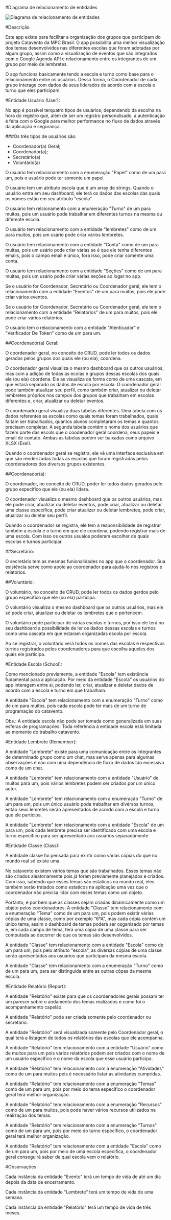 #Diagrama de relacionamento de entidades

![Diagrama de relacionamento de entidades](./public/images/diagram.png)

#Descrição

Este app existe para facilitar a organização dos grupos que participam do projeto Catavento da MPC Brasil. O app possibilita uma melhor visualização dos temas desenvolvidos nas diferentes escolas que foram adotadas por algum grupo, assim como a visualização de eventos que são integrados com o Google Agenda API e relacionamento entre os integrantes de um grupo por meio de lembretes.

O app funciona basicamente tendo a escola e turno como base para o relacionamento entre os usuários. Dessa forma, o Coordenador de cada grupo interage com dados de seus liderados de acordo com a escola e turno que eles participam.



#Entidade Usuário (User):

No app é possível terquatro tipos de usuários, dependendo da escolha na hora do registro que, além de ser um registro personalisado, a autenticação é feita com o Google para melhor performance no fluxo de dados através da aplicação e segurança. 

###Os três tipos de usuários são:

- Coordenador(a) Geral;
- Coordenador(a);
- Secretário(a)
- Voluntário(a)


O usuário tem relacionamento com a enumeração "Papel" como de um para um, pois o usuário pode ter somente um papel.

O usuário tem um atributo escola que é um array de strings. Quando o usuário entra em seu dashboard, ele terá os dados das escolas das quais os nomes estão em seu atributo "escola".

O usuário tem relcionamento com a enumeração "Turno" de um para muitos, pois um usuário pode trabalhar em diferentes turnos na mesma ou diferente escola.

O usuário tem relacionamento com a entidade "lembretes" como de um para muitos, pois um usário pode criar vários lembretes.

O usuário tem relacionamento com a entidade "Conta" como de um para muitas, pois um usário pode criar várias se é que ele tenha diferentes emails, pois o campo email é único, fora isso, pode criar somente uma conta.

O usuário tem relacionamento com a entidade "Seções" como de um para muitas, pois um usário pode criar várias seções ao logar no app.

Se o usuário for Coordenador, Secretário ou Coordenador geral, ele tem o relacionamento com a entidade "Eventos" de um para muitos, pois ele pode criar vários eventos.

Se o usuário for Coordenador, Secretário ou Coordenador geral, ele tem o relacionamento com a entidade "Relatórios" de um para muitos, pois ele pode criar vários relatórios.

O usuário tem o relacionamento com a entidade "Atenticador" e "Verificador De Token" como de um para um.


##Coordenador(a) Geral:

O coordenador geral, no conceito de CRUD, pode ler todos os dados gerados pelos grupos dos quais ele (ou ela), coordena. 

O coordenador geral visualiza o mesmo dashboard que os outros usuários, mas com a adição de todas as ecolas e grupos dessas escolas dos quais ele (ou ela) coordena. Ele as visualiza de forma como de uma cascata, em que estará separado os dados de escola por escola. O coordenador geral pode também atualizar seu perfil, como também criar, atualizar ou deletar lembretes próprios nos campos dos grupos que trabalham em escolas diferentes e, criar, atualizar ou deletar eventos.

O coordenadro geral visualiza duas tabelas diferentes. Uma tabela com os dados referentes as escolas como quais temas foram trabalhados, quais faltam ser trabalhados,  quantos alunos completaram os temas e quantos precisam completar. A segunda tabela contém o nome dos usuários que fazem parte das escols que o coodenador geral coordena, seus papeis e email de contato. Ambas as tabelas podem ser baixadas como arquivo XLSX (Exel).

Quando o coordenador geral se registra, ele vê uma interface exclusiva em que são renderizadas todas as escolas que foram registradas pelos coordenadores dos diversos grupos existentes.


##Coordenador(a):

O coordenador, no conceito de CRUD, poder ler todos dados gerados pelo grupo específico que ele (ou ela) lidera. 

O coordenador visualiza o mesmo dashboard que os outros usuários, mas ele pode criar, atualizar ou deletar eventos, pode criar, atualizar ou deletar uma classe específica, pode criar atualizar ou deletar lembretes, pode criar, atualizar ou deletar seu perfil.

Quando o coordenador se registra, ele tem a responsibilidade de registrar também a escola e o turno em que ele coordena, podendo registrar mais de uma escola. Com isso os outros usuáios poderam escolher de quais escolas e turnos participar.


##Secretário:

O secretário tem as mesmas funionalidades no app que o coordenador. Sua existência serve como apoio ao coordenador para ajudá-lo nos registros e relatórios.


##Voluntário:

O voluntário, no conceito de CRUD, pode ler todos os dados gerdos pelo grupo específico que ele (ou ela) participa. 

O voluntário visualiza o mesmo dashboard que os outros usuários, mas ele só pode criar, atualizar ou deletar os lembretes que o pertencem.

O voluntário pode participar de várias escolas e turnos, por isso ele terá no seu dashboard a possibilidade de ler os dados dessas escolas e turnos como uma cascata em que estaram organizadas escola por escola.

Ao se registrar, o voluntário verá todos os nomes das escolas e respectivos turnos registrados pelos coordenadores para que escolha aqueles dos quais ele participa.


#Entidade Escola (School):

Como mencionado previamente, a entidade "Escola" tem existência fudamental para a aplicação. Por meio da entidade "Escola" os usuários do app interagem entre si, podendo ler, criar, atualizar e deletar dados de acordo com a escola e turno em que trabalham.

A entidade "Escola" tem relacionamento com a enumeração "Turno" como de um para muitos, pois cada escola pode ter mais de um turno de programação do catavento.

Obs.: A entidade escola não pode ser tomada como generalizada em suas esferas de programações. Toda referência à entidade escola está limitada ao momento do trabalho catavento.


#Entidade Lembrete (Remember):

A entidade "Lembrete" existe para uma comunicação entre os integrantes de determinado grupo como um chat, mas serve apenas para algumas observações e não com uma dependência de fluxo de dados tão excessiva como de um chat. 

A entidade "Lembrete" tem relacionamento com a entidade "Usuário" de muitos para um, pois vários lembretes podem ser criados por um único autor.

A entidade "Lembrete" tem relacionamento com a enumeração "Turno" de um para um, pois um único usuário pode trabalhar em divérsos turnos, então seus lemretes serão apresentados de acordo com a escola e turno que ele participa.

A entidade "Lembrete" tem relacionamento com a entidade "Escola" de um para um, pois cada lembrete precisa ser identificado com uma escola e turno específico para ser apresentado aos usuários separadamente.


#Entidade Classe (Class):

A entidade classe foi pensada para exirtir como várias cópias do que no mundo real só existe uma. 

No catavento existem vários temas que são trabalhados. Esses temas não são criados aleatoriamente pois já foram previamente planejados e criados. Com isso, sabendo que esses temas são estaticos na mundo real, eles também serão tratados como estaticos na aplicação uma vez que o coordenador não precisa lidar com esses temas como um objeto.

Portanto, é por bem que as classes sejam criadas dinamicamente como um objeto pelos coordenadores. A entidade "Classe" tem relacionamento com a enumeração "Tema" como de um para um, pois podem existir várias cópias de uma classe, como por exemplo "6°A", mas cada cópia contém um único tema, assim o dashboard de temas poderá ser osganizado por temas e, em cada campo de tema, terá uma cópia de uma classe para ser computada ao decorrer de que os temas são desenvolvidos.

A entidade "Classe" tem relacionamento com a entidade "Escola" como de um para um, pois pelo atributo "escola", as divérsas cópias de uma classe serão apresentadas aos usuários que participam da mesma escola.

A entidade "Classe" tem relacionamento com a enumeração "Turno" como de um para um, para ser distinguida entre as outras cópas da mesma escola.


#Entidade Relatório (Report):

A entidade "Relatório" existe para que os coordenadores gerais possam ter um parecer sobre o andamento dos temas realizados e como foi o acompanhamento capelão.

A entidade "Relatório" pode ser criada somente pelo coordenador ou secretário. 

A entidade "Relatório" será visualizada somente pelo Coordenador geral, o qual terá a listagem de todos os relatórios das escolas que ele acompanha.

A entidade "Relatório" tem relacionamento com a entidade "Usuário" como de muitos para um pois vários relatórios podem ser criados com o nome de um usuário específico e o nome da escola que esse usuário participa.

A entidade "Relatório" tem relacionamento com a enumeração "Atividades" como de um para muitos pois é necessário listar as atividades cumpridas.

A entidade "Relatório" tem relacionamento com a enumeração "Temas" como de um para um, pois por meio do tema específico o coordenador geral terá melhor organização.

A entidade "Relatório" tem relacionamento com a enumeração "Recursos" como de um para muitos, pois pode haver vários recursos utilizados na realização dos temas.

A entidade "Relatório" tem relacionamento com a enumeração "Turnos" como de um para um, pois por meio do turno específico, o coordenador geral terá melhor organização.

A entidade "Relatório" tem relacionamento com a entidade "Escola" como de um para um, pois por meio de uma escola específica, o coordenador geral conseguirá saber de qual escola vem o relatório.


#Observações

Cada instância da entidade "Evento" terá um tempo de vida de até um dia depois da data de encerramento.

Cada instância da entidade "Lembrete" terá um tempo de vida de uma semana.

Cada instância da entidade "Relatório" terá um tempo de vida de três meses.